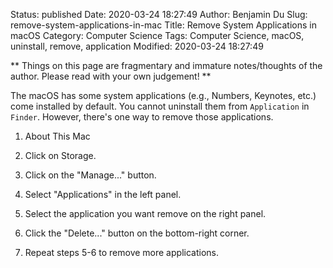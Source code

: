 Status: published
Date: 2020-03-24 18:27:49
Author: Benjamin Du
Slug: remove-system-applications-in-mac
Title: Remove System Applications in macOS
Category: Computer Science
Tags: Computer Science, macOS, uninstall, remove, application
Modified: 2020-03-24 18:27:49

**
Things on this page are fragmentary and immature notes/thoughts of the author.
Please read with your own judgement!
**


The macOS has some system applications (e.g., Numbers, Keynotes, etc.) come installed by default.
You cannot uninstall them from `Application` in `Finder`.
However,
there's one way to remove those applications.

1. About This Mac

2. Click on Storage.

3. Click on the "Manage..." button.

4. Select "Applications" in the left panel.

5. Select the application you want remove on the right panel.

6. Click the "Delete..." button on the bottom-right corner.

7. Repeat steps 5-6 to remove more applications.